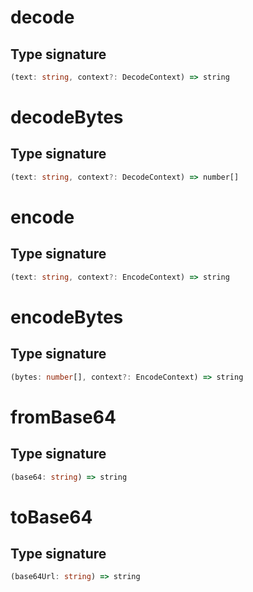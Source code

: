 # decode

## Type signature

<!-- prettier-ignore-start -->
```typescript
(text: string, context?: DecodeContext) => string
```
<!-- prettier-ignore-end -->

# decodeBytes

## Type signature

<!-- prettier-ignore-start -->
```typescript
(text: string, context?: DecodeContext) => number[]
```
<!-- prettier-ignore-end -->

# encode

## Type signature

<!-- prettier-ignore-start -->
```typescript
(text: string, context?: EncodeContext) => string
```
<!-- prettier-ignore-end -->

# encodeBytes

## Type signature

<!-- prettier-ignore-start -->
```typescript
(bytes: number[], context?: EncodeContext) => string
```
<!-- prettier-ignore-end -->

# fromBase64

## Type signature

<!-- prettier-ignore-start -->
```typescript
(base64: string) => string
```
<!-- prettier-ignore-end -->

# toBase64

## Type signature

<!-- prettier-ignore-start -->
```typescript
(base64Url: string) => string
```
<!-- prettier-ignore-end -->
